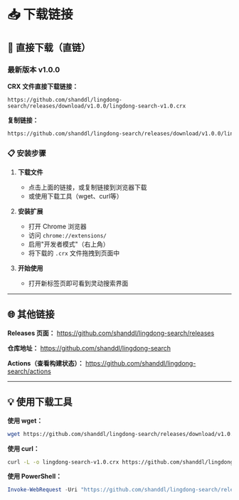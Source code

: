 # 📥 下载链接

## 🔗 直接下载（直链）

### 最新版本 v1.0.0

**CRX 文件直接下载链接：**
```
https://github.com/shanddl/lingdong-search/releases/download/v1.0.0/lingdong-search-v1.0.crx
```

**复制链接：**
```bash
https://github.com/shanddl/lingdong-search/releases/download/v1.0.0/lingdong-search-v1.0.crx
```

### 📋 安装步骤

1. **下载文件**
   - 点击上面的链接，或复制链接到浏览器下载
   - 或使用下载工具（wget、curl等）

2. **安装扩展**
   - 打开 Chrome 浏览器
   - 访问 `chrome://extensions/`
   - 启用"开发者模式"（右上角）
   - 将下载的 `.crx` 文件拖拽到页面中

3. **开始使用**
   - 打开新标签页即可看到灵动搜索界面

---

## 🌐 其他链接

**Releases 页面：**
https://github.com/shanddl/lingdong-search/releases

**仓库地址：**
https://github.com/shanddl/lingdong-search

**Actions（查看构建状态）：**
https://github.com/shanddl/lingdong-search/actions

---

## 💡 使用下载工具

**使用 wget：**
```bash
wget https://github.com/shanddl/lingdong-search/releases/download/v1.0.0/lingdong-search-v1.0.crx
```

**使用 curl：**
```bash
curl -L -o lingdong-search-v1.0.crx https://github.com/shanddl/lingdong-search/releases/download/v1.0.0/lingdong-search-v1.0.crx
```

**使用 PowerShell：**
```powershell
Invoke-WebRequest -Uri "https://github.com/shanddl/lingdong-search/releases/download/v1.0.0/lingdong-search-v1.0.crx" -OutFile "lingdong-search-v1.0.crx"
```


